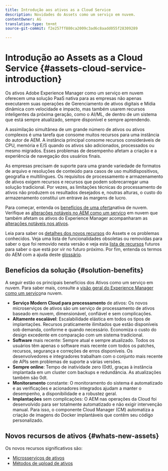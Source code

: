 ```yaml
---
title: Introdução aos ativos as a Cloud Service
description: Novidades do Assets como um serviço em nuvem.
contentOwner: AG
translation-type: tm+mt
source-git-commit: f2e257ff880ca2009c3ad6c8aadd055f28309289

---
```



# Introdução ao Assets as a Cloud Service {#assets-cloud-service-introduction}

<!-- Need review information from gklebus -->

Os ativos Adobe Experience Manager como um serviço em nuvem oferecem uma solução PaaS nativa para as empresas não apenas executarem suas operações de Gerenciamento de ativos digitais e Mídia dinâmica com velocidade e impacto, mas também usarem recursos inteligentes da próxima geração, como o AI/ML, de dentro de um sistema que está sempre atualizado, sempre disponível e sempre aprendendo.

A assimilação simultânea de um grande número de ativos ou ativos complexos é uma tarefa que consome muitos recursos para uma instância do autor de AEM. A instância principal consome recursos consideráveis de CPU, memória e E/S quando os ativos são adicionados, processados ou mesmo migrados. Esses problemas de desempenho afetam a criação e a experiência de navegação dos usuários finais.

As empresas precisam de suporte para uma grande variedade de formatos de arquivo e resoluções de conteúdo para casos de uso multidispositivos, geografia e multilíngues. Os requisitos de processamento e armazenamento de ativos exigem recursos e recursos que podem sobrecarregar uma solução tradicional. Por vezes, as limitações técnicas do processamento de ativos não produzem os resultados desejados e, noutras alturas, o custo do armazenamento constitui um entrave às margens de lucro.

Para começar, entenda os [benefícios de uma oferta](#solution-benefits)nativa de nuvem. Verifique as [alterações notáveis no AEM como um serviço](/help/release-notes/aem-cloud-changes.md) em nuvem que também afetam os ativos do Experience Manager acompanharam as [alterações notáveis nos ativos](/help/assets/assets-cloud-changes.md).

Leia para saber os [detalhes dos novos recursos](#whats-new-assets) do Assets e os problemas [](/help/release-notes/known-issues.md)conhecidos. Veja uma lista de funcionalidades [](/help/release-notes/deprecated-removed-features.md) obsoletas ou removidas para saber o que foi removido nesta versão e veja esta [lista de recursos](/help/release-notes/known-issues.md#upcoming-assets-capabilities) futuros para saber o que está por vir no futuro próximo. Por fim, entenda os termos do AEM com a ajuda deste [glossário](/help/overview/terminology.md).

## Benefícios da solução {#solution-benefits}

A seguir estão os principais benefícios dos Ativos como um serviço em nuvem. Para saber mais, consulte a [visão geral do Experience Manager como um serviço](/help/overview/introduction.md)na nuvem.

* **Serviço Modern Cloud para processamento** de ativos: Os novos microserviços de ativos são um serviço de processamento de ativos baseado em nuvem, dimensionável, confiável e sem complicações.
* **Altamente escalável**: Escalabilidade elástica em todos os tipos de implantações. Recursos praticamente ilimitados que estão disponíveis sob demanda, conforme e quando necessário. Economiza o custo do design excedente em comparação com um sistema tradicional.
* **Software** mais recente: Sempre atual e sempre atualizado. Todos os usuários têm apenas o software mais recente com todos os patches, recursos, segurança e correções de erros disponíveis. Os desenvolvedores e integradores trabalham com o conjunto mais recente de APIs sem problemas de suporte a várias versões.
* **Sempre online**: Tempo de inatividade zero (0dt), graças à instância implantada em um cluster com backups e redundância. As atualizações também são 0dt.
* **Monitoramento** constante: O monitoramento do sistema é automatizado e as verificações e acionadores integrados ajudam a manter o desempenho, a disponibilidade e a robustez geral.
* **Implantações** sem complicações: O AEM nas operações da Cloud foi desenvolvido para ser totalmente automatizado e não exigir intervenção manual. Para isso, o componente Cloud Manager (CM) automatiza a criação de imagens do Docker implantáveis que contêm seu código personalizado.

## Novos recursos de ativos {#whats-new-assets}

Os novos recursos significativos são:

* [Microsserviços de ativos](/help/assets/asset-microservices-overview.md)
* [Métodos de upload de ativos](/help/assets/add-assets.md)
